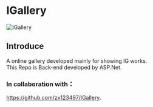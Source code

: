 # IGallery    
![IGallery](https://socialify.git.ci/Feilian1999/IGallery/image?font=KoHo&language=1&name=1&owner=1&pattern=Charlie%20Brown&theme=Light)
## Introduce
A online gallery developed mainly for showing IG works.  
This Repo is Back-end developed by ASP.Net.  
  
### In collaboration with：  
https://github.com/zx123497/IGallery.
